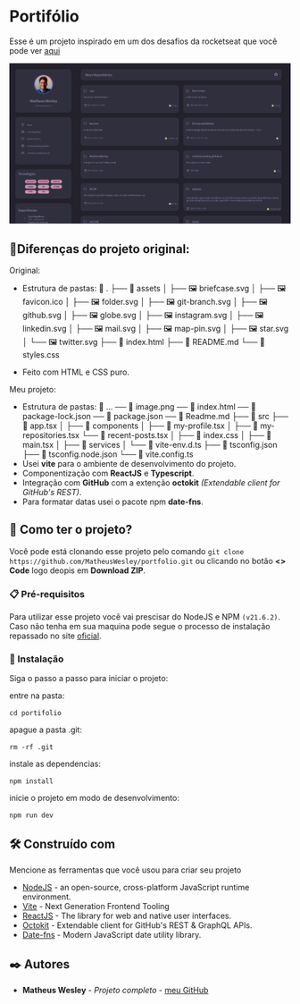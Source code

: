 # Portifólio

Esse é um projeto inspirado em um dos desafios da rocketseat que você pode ver [aqui](https://github.com/rocketseat-education/desafios-discover/tree/main/Desafios/portfolio)

![Meu Portifolio](img.png)

## 📍Diferenças do projeto original:
Original:
- Estrutura de pastas:
📂 .
├── 📂 assets
│  ├── 🖼️ briefcase.svg
│  ├── 🖼️ favicon.ico
│  ├── 🖼️ folder.svg
│  ├── 🖼️ git-branch.svg
│  ├── 🖼️ github.svg
│  ├── 🖼️ globe.svg
│  ├── 🖼️ instagram.svg
│  ├── 🖼️ linkedin.svg
│  ├── 🖼️ mail.svg
│  ├── 🖼️ map-pin.svg
│  ├── 🖼️ star.svg
│  └── 🖼️ twitter.svg
├── 📄 index.html
├── 📄 README.md
└── 📄 styles.css

- Feito com HTML e CSS puro.

Meu projeto:
- Estrutura de pastas:
📂 ...
── 📄 image.png
── 📄 index.html
── 📄 package-lock.json
── 📄 package.json
── 📄 Readme.md
├── 📂 src
  ├── 📄 app.tsx
│  ├── 📂 components
│      ├── 📄 my-profile.tsx
│      ├── 📄 my-repositories.tsx
       └── 📄 recent-posts.tsx
│  ├── 📄 index.css
│  ├── 📄 main.tsx
│  ├── 📄 services
│  └── 📄 vite-env.d.ts
├── 📄 tsconfig.json
├── 📄 tsconfig.node.json
└── 📄 vite.config.ts
- Usei **vite** para o ambiente de desenvolvimento do projeto.
- Componentização com **ReactJS** e **Typescript**.
- Integração com **GitHub** com a extenção **octokit** _(Extendable client for GitHub's REST)_.
- Para formatar datas usei o pacote npm **date-fns**.
  


## 🚀 Como ter o projeto?

Você pode está clonando esse projeto pelo comando ``` git clone https://github.com/MatheusWesley/portfolio.git ``` ou clicando no botão **<> Code** logo deopis em **Download ZIP**. 

### 📋 Pré-requisitos

Para utilizar esse projeto você vai prescisar do NodeJS e NPM `(v21.6.2)`. Caso não tenha em sua maquina pode segue o processo de instalação repassado no site [oficial](https://nodejs.org/en).

### 🔧 Instalação

Siga o passo a passo para iniciar o projeto:

entre na pasta:
```
cd portifolio
```

apague a pasta .git:
```
rm -rf .git
```

instale as dependencias:
```
npm install
```

inicie o projeto em modo de desenvolvimento:
```
npm run dev
```

## 🛠️ Construído com

Mencione as ferramentas que você usou para criar seu projeto

* [NodeJS](https://nodejs.org/en) - an open-source, cross-platform JavaScript runtime environment.
* [Vite](https://vitejs.dev/) - Next Generation Frontend Tooling
* [ReactJS](https://react.dev/) - The library for web and native user interfaces.
* [Octokit](https://github.com/octokit/core.js/) - Extendable client for GitHub's REST & GraphQL APIs.
* [Date-fns](https://date-fns.org/) - Modern JavaScript date utility library.

## ✒️ Autores

* **Matheus Wesley** - *Projeto completo* - [meu GitHub](https://github.com/MatheusWesley)